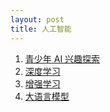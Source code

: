 ```yaml
---
layout: post
title: 人工智能
---
```


1. [青少年 AI 兴趣探索](camp)
3. [深度学习](dl)
5. [增强学习](rl)
6. [大语言模型](llm)

<br/>
